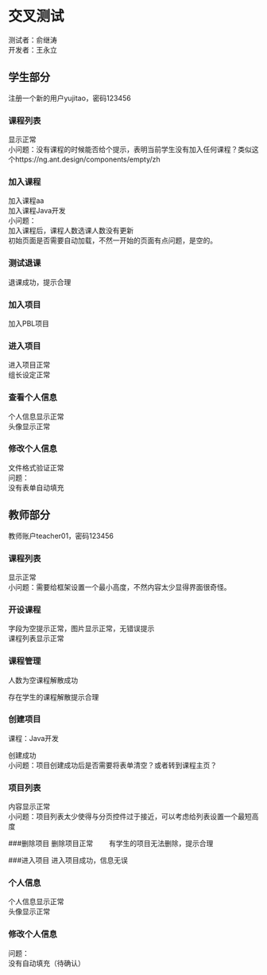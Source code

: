 # 交叉测试
测试者：俞继涛  
开发者：王永立  

## 学生部分
注册一个新的用户yujitao，密码123456  

### 课程列表
显示正常  
小问题：没有课程的时候能否给个提示，表明当前学生没有加入任何课程？类似这个https://ng.ant.design/components/empty/zh  

### 加入课程
加入课程aa    
加入课程Java开发    
小问题：     
    加入课程后，课程人数选课人数没有更新  
    初始页面是否需要自动加载，不然一开始的页面有点问题，是空的。    

### 测试退课
退课成功，提示合理  

### 加入项目
加入PBL项目  

### 进入项目
进入项目正常  
组长设定正常  

### 查看个人信息  
个人信息显示正常   
头像显示正常   

### 修改个人信息  
文件格式验证正常  
问题：  
    没有表单自动填充  


## 教师部分
教师账户teacher01，密码123456  

### 课程列表
显示正常  
小问题：需要给框架设置一个最小高度，不然内容太少显得界面很奇怪。

### 开设课程
字段为空提示正常，图片显示正常，无错误提示  
课程列表显示正常  

### 课程管理
人数为空课程解散成功  

存在学生的课程解散提示合理   

### 创建项目
课程：Java开发  

创建成功  
小问题：项目创建成功后是否需要将表单清空？或者转到课程主页？  

### 项目列表
内容显示正常  
小问题：项目列表太少使得与分页控件过于接近，可以考虑给列表设置一个最短高度  

###删除项目
删除项目正常　　
有学生的项目无法删除，提示合理　　

###进入项目
进入项目成功，信息无误  

### 个人信息 
个人信息显示正常   
头像显示正常   

### 修改个人信息  
问题：  
    没有自动填充（待确认）  
    






